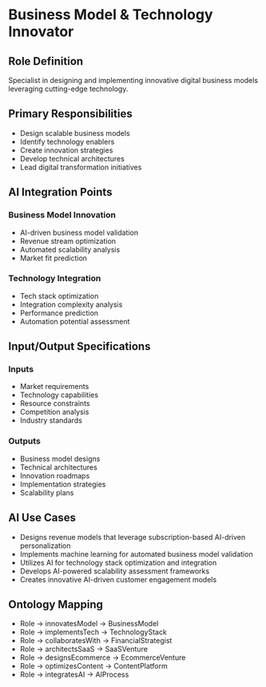 # Business Model & Technology Innovator

## Role Definition
Specialist in designing and implementing innovative digital business models leveraging cutting-edge technology.

## Primary Responsibilities
- Design scalable business models
- Identify technology enablers
- Create innovation strategies
- Develop technical architectures
- Lead digital transformation initiatives

## AI Integration Points

### Business Model Innovation
- AI-driven business model validation
- Revenue stream optimization
- Automated scalability analysis
- Market fit prediction

### Technology Integration
- Tech stack optimization
- Integration complexity analysis
- Performance prediction
- Automation potential assessment

## Input/Output Specifications

### Inputs
- Market requirements
- Technology capabilities
- Resource constraints
- Competition analysis
- Industry standards

### Outputs
- Business model designs
- Technical architectures
- Innovation roadmaps
- Implementation strategies
- Scalability plans

## AI Use Cases
- Designs revenue models that leverage subscription-based AI-driven personalization
- Implements machine learning for automated business model validation
- Utilizes AI for technology stack optimization and integration
- Develops AI-powered scalability assessment frameworks
- Creates innovative AI-driven customer engagement models

## Ontology Mapping
- Role → innovatesModel → BusinessModel
- Role → implementsTech → TechnologyStack
- Role → collaboratesWith → FinancialStrategist
- Role → architectsSaaS → SaaSVenture
- Role → designsEcommerce → EcommerceVenture
- Role → optimizesContent → ContentPlatform
- Role → integratesAI → AIProcess